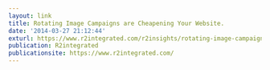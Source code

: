 ```yaml
---
layout: link
title: Rotating Image Campaigns are Cheapening Your Website.
date: '2014-03-27 21:12:44'
exturl: https://www.r2integrated.com/r2insights/rotating-image-campaigns-are-cheapening-your-website
publication: R2integrated
publicationsite: https://www.r2integrated.com/
---
```

